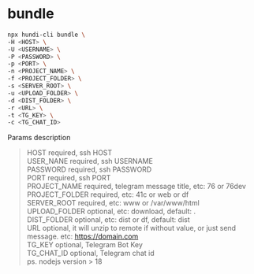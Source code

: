# bundle

```bash
npx hundi-cli bundle \
-H <HOST> \
-U <USERNAME> \
-P <PASSWORD> \
-p <PORT> \
-n <PROJECT_NAME> \
-f <PROJECT_FOLDER> \
-s <SERVER_ROOT> \
-u <UPLOAD_FOLDER> \
-d <DIST_FOLDER> \
-r <URL> \
-t <TG_KEY> \
-c <TG_CHAT_ID>
```

Params description

> HOST required, ssh HOST  
> USER_NANE required, ssh USERNAME  
> PASSWORD required, ssh PASSWORD  
> PORT required, ssh PORT  
> PROJECT_NAME required, telegram message title, etc: 76 or 76dev  
> PROJECT_FOLDER required, etc: 41c or web or df  
> SERVER_ROOT required, etc: www or /var/www/html  
> UPLOAD_FOLDER optional, etc: download, default: .  
> DIST_FOLDER optional, etc: dist or df, default: dist  
> URL optional, it will unzip to remote if without value, or just send message. etc: https://domain.com  
> TG_KEY optional, Telegram Bot Key  
> TG_CHAT_ID optional, Telegram chat id  
> ps. nodejs version > 18
